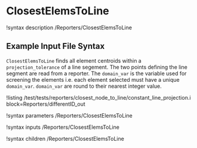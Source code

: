 # ClosestElemsToLine

!syntax description /Reporters/ClosestElemsToLine

## Example Input File Syntax

`ClosestElemsToLine` finds all element centroids within a `projection_tolerance` of a line segement.  The two points defining the line segment are read from a reporter.  The `domain_var` is the variable used for screening the elements i.e. each element selected must have a unique `domain_var`.  `domain_var` are round to their nearest integer value.

!listing /test/tests/reporters/closest_node_to_line/constant_line_projection.i block=Reporters/differentID_out

!syntax parameters /Reporters/ClosestElemsToLine

!syntax inputs /Reporters/ClosestElemsToLine

!syntax children /Reporters/ClosestElemsToLine
